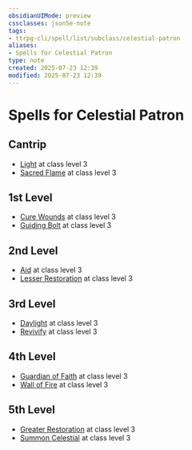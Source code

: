 ```yaml
---
obsidianUIMode: preview
cssclasses: json5e-note
tags:
- ttrpg-cli/spell/list/subclass/celestial-patron
aliases:
- Spells for Celestial Patron
type: note
created: 2025-07-23 12:39
modified: 2025-07-23 12:39
---
```

# Spells for Celestial Patron

## Cantrip

- [Light](/03_Mechanics/CLI/spells/light-xphb.md "XPHB") at class level 3
- [Sacred Flame](/03_Mechanics/CLI/spells/sacred-flame-xphb.md "XPHB") at class level 3

## 1st Level

- [Cure Wounds](/03_Mechanics/CLI/spells/cure-wounds-xphb.md "XPHB") at class level 3
- [Guiding Bolt](/03_Mechanics/CLI/spells/guiding-bolt-xphb.md "XPHB") at class level 3

## 2nd Level

- [Aid](/03_Mechanics/CLI/spells/aid-xphb.md "XPHB") at class level 3
- [Lesser Restoration](/03_Mechanics/CLI/spells/lesser-restoration-xphb.md "XPHB") at class level 3

## 3rd Level

- [Daylight](/03_Mechanics/CLI/spells/daylight-xphb.md "XPHB") at class level 3
- [Revivify](/03_Mechanics/CLI/spells/revivify-xphb.md "XPHB") at class level 3

## 4th Level

- [Guardian of Faith](/03_Mechanics/CLI/spells/guardian-of-faith-xphb.md "XPHB") at class level 3
- [Wall of Fire](/03_Mechanics/CLI/spells/wall-of-fire-xphb.md "XPHB") at class level 3

## 5th Level

- [Greater Restoration](/03_Mechanics/CLI/spells/greater-restoration-xphb.md "XPHB") at class level 3
- [Summon Celestial](/03_Mechanics/CLI/spells/summon-celestial-xphb.md "XPHB") at class level 3